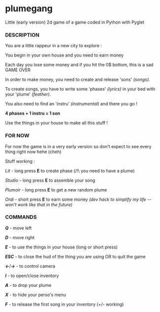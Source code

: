 # plumegang
Little (early version) 2d game of a game coded in Python with Pyglet


### **DESCRIPTION**
You are a little rappeur in a new city to explore :

You begin in your own house and you need to earn money


Each day you lose some money and if you hit the 0$ bottom, this is a sad GAME OVER


In order to make money, you need to create and release 'sons' *(songs)*.

To create songs, you have to write some 'phases' *(lyrics)* in your bed with your 'plume' *(feather)*.

You also need to find an 'instru' *(instrumental)* and there you go !

**4 phases + 1 instru = 1 son**

Use the things in your house to make all this stuff !




### **FOR NOW**

For now the game is in a very early version so don't expect to see every thing right now hehe (cheh)


Stuff working :

*Lit* - long press **E** to create phase (/!\\ you need to have a plume)

*Studio* - long press **E** to assemble your song

*Plumoir* - long press **E** to get a new random plume

*Ordi* - short press **E** to earn some money *(dev hack to simplify my life -- won't work like that in the future)*




### **COMMANDS**

***Q*** - move left

***D*** - move right

***E*** - to use the things in your house (long or short press)

***ESC***  - to close the hud of the thing you are using OR to quit the game

***<-***/***->*** - to control camera

***I*** - to open/close inventory

***A*** - to drop your plume

***X*** - to hide your perso's menu

***F*** - to release the first song in your inventory (+/- working)
